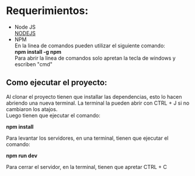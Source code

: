 # Requerimientos:<br>
- Node JS<br>
[NODEJS](https://nodejs.org/en/download/prebuilt-installer)<br>
- NPM<br>
En la linea de comandos pueden utilizar el siguiente comando:<br>
**npm install -g npm**<br>
Para abrir la linea de comandos solo apretan la tecla de windows y escriben "cmd"

## Como ejecutar el proyecto:<br>

Al clonar el proyecto tienen que installar las dependencias, esto lo hacen abriendo una nueva terminal. La terminal la pueden abrir con CTRL + J si no cambiaron los atajos.<br>
Luego tienen que ejecutar el comando:<br>

**npm install**<br>

Para levantar los servidores, en una terminal, tienen que ejecutar el comando:<br>

**npm run dev**<br>

Para cerrar el servidor, en la terminal, tienen que apretar CTRL + C
